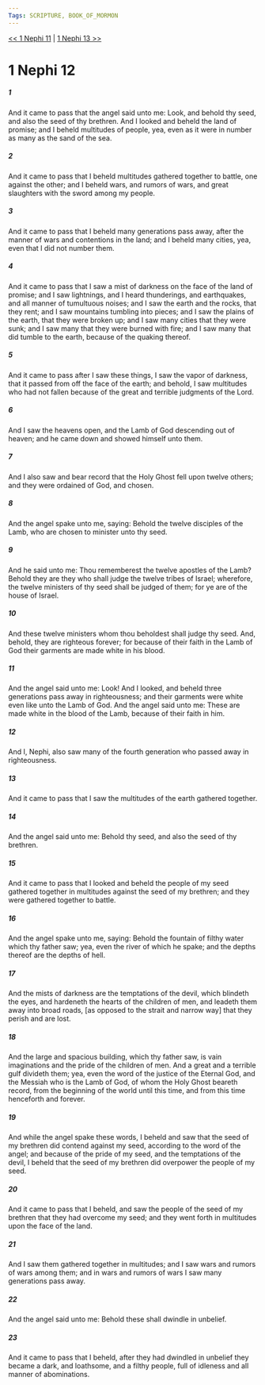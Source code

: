 ```yaml
---
Tags: SCRIPTURE, BOOK_OF_MORMON
---
```


[<< 1 Nephi 11](BOOK_OF_MORMON/01_1_Nephi/1_Nephi_11.md) | [1 Nephi 13 >>](BOOK_OF_MORMON/01_1_Nephi/1_Nephi_13.md)

# 1 Nephi 12

##### 1
 And it came to pass that the angel said unto me: Look, and behold thy seed, and also the seed of thy brethren. And I looked and beheld the land of promise; and I beheld multitudes of people, yea, even as it were in number as many as the sand of the sea.
##### 2
 And it came to pass that I beheld multitudes gathered together to battle, one against the other; and I beheld wars, and rumors of wars, and great slaughters with the sword among my people.
##### 3
 And it came to pass that I beheld many generations pass away, after the manner of wars and contentions in the land; and I beheld many cities, yea, even that I did not number them.
##### 4
 And it came to pass that I saw a mist of darkness on the face of the land of promise; and I saw lightnings, and I heard thunderings, and earthquakes, and all manner of tumultuous noises; and I saw the earth and the rocks, that they rent; and I saw mountains tumbling into pieces; and I saw the plains of the earth, that they were broken up; and I saw many cities that they were sunk; and I saw many that they were burned with fire; and I saw many that did tumble to the earth, because of the quaking thereof.
##### 5
 And it came to pass after I saw these things, I saw the vapor of darkness, that it passed from off the face of the earth; and behold, I saw multitudes who had not fallen because of the great and terrible judgments of the Lord.
##### 6
 And I saw the heavens open, and the Lamb of God descending out of heaven; and he came down and showed himself unto them.
##### 7
 And I also saw and bear record that the Holy Ghost fell upon twelve others; and they were ordained of God, and chosen.
##### 8
 And the angel spake unto me, saying: Behold the twelve disciples of the Lamb, who are chosen to minister unto thy seed.
##### 9
 And he said unto me: Thou rememberest the twelve apostles of the Lamb? Behold they are they who shall judge the twelve tribes of Israel; wherefore, the twelve ministers of thy seed shall be judged of them; for ye are of the house of Israel.
##### 10
 And these twelve ministers whom thou beholdest shall judge thy seed. And, behold, they are righteous forever; for because of their faith in the Lamb of God their garments are made white in his blood.
##### 11
 And the angel said unto me: Look! And I looked, and beheld three generations pass away in righteousness; and their garments were white even like unto the Lamb of God. And the angel said unto me: These are made white in the blood of the Lamb, because of their faith in him.
##### 12
 And I, Nephi, also saw many of the fourth generation who passed away in righteousness.
##### 13
 And it came to pass that I saw the multitudes of the earth gathered together.
##### 14
 And the angel said unto me: Behold thy seed, and also the seed of thy brethren.
##### 15
 And it came to pass that I looked and beheld the people of my seed gathered together in multitudes against the seed of my brethren; and they were gathered together to battle.
##### 16
 And the angel spake unto me, saying: Behold the fountain of filthy water which thy father saw; yea, even the river of which he spake; and the depths thereof are the depths of hell.
##### 17
 And the mists of darkness are the temptations of the devil, which blindeth the eyes, and hardeneth the hearts of the children of men, and leadeth them away into broad roads, [as opposed to the strait and narrow way] that they perish and are lost.
##### 18
 And the large and spacious building, which thy father saw, is vain imaginations and the pride of the children of men. And a great and a terrible gulf divideth them; yea, even the word of the justice of the Eternal God, and the Messiah who is the Lamb of God, of whom the Holy Ghost beareth record, from the beginning of the world until this time, and from this time henceforth and forever.
##### 19
 And while the angel spake these words, I beheld and saw that the seed of my brethren did contend against my seed, according to the word of the angel; and because of the pride of my seed, and the temptations of the devil, I beheld that the seed of my brethren did overpower the people of my seed.
##### 20
 And it came to pass that I beheld, and saw the people of the seed of my brethren that they had overcome my seed; and they went forth in multitudes upon the face of the land.
##### 21
 And I saw them gathered together in multitudes; and I saw wars and rumors of wars among them; and in wars and rumors of wars I saw many generations pass away.
##### 22
 And the angel said unto me: Behold these shall dwindle in unbelief.
##### 23
 And it came to pass that I beheld, after they had dwindled in unbelief they became a dark, and loathsome, and a filthy people, full of idleness and all manner of abominations.
